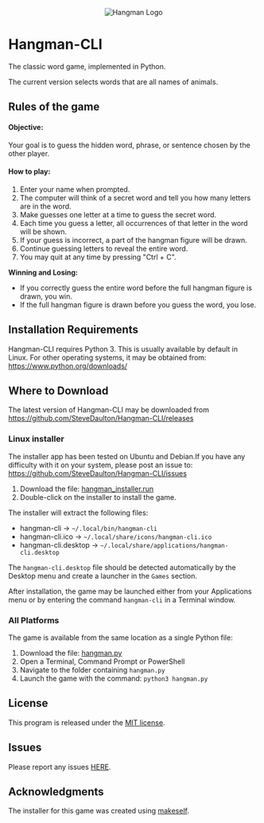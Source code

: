 <p align="center">
  <img src="hangman/hangman-cli.ico" alt="Hangman Logo">
</p>

# Hangman-CLI
The classic word game, implemented in Python.

The current version selects words that are all names of animals.

## Rules of the game
#### Objective:
Your goal is to guess the hidden word, phrase, or sentence chosen by the other player.

#### How to play:
1. Enter your name when prompted.
2. The computer will think of a secret word and tell you how many letters are in the word.
3. Make guesses one letter at a time to guess the secret word.
4. Each time you guess a letter, all occurrences of that letter in the word will be shown.
5. If your guess is incorrect, a part of the hangman figure will be drawn.
6. Continue guessing letters to reveal the entire word.
7. You may quit at any time by pressing "Ctrl + C".

**Winning and Losing:**

* If you correctly guess the entire word before the full hangman figure is drawn, you win.
* If the full hangman figure is drawn before you guess the word, you lose.


## Installation Requirements
Hangman-CLI requires Python 3. This is usually available by default
in Linux. For other operating systems, it may be obtained from:
https://www.python.org/downloads/

## Where to Download
The latest version of Hangman-CLI may be downloaded from
https://github.com/SteveDaulton/Hangman-CLI/releases

### Linux installer
The installer app has been tested on Ubuntu and Debian.If you have any
difficulty with it on your system, please post an issue to:
https://github.com/SteveDaulton/Hangman-CLI/issues

1. Download the file: [hangman_installer.run](https://github.com/SteveDaulton/Hangman-CLI/releases)
2. Double-click on the installer to install the game.

The installer will extract the following files:
* hangman-cli -> `~/.local/bin/hangman-cli`
* hangman-cli.ico -> `~/.local/share/icons/hangman-cli.ico`
* hangman-cli.desktop -> `~/.local/share/applications/hangman-cli.desktop`

The `hangman-cli.desktop` file should be detected automatically by the
Desktop menu and create a launcher in the `Games` section.

After installation, the game may be launched either from your Applications menu
or by entering the command `hangman-cli` in a Terminal window.

### All Platforms
The game is available from the same location as a single Python file:
1. Download the file: [hangman.py](https://github.com/SteveDaulton/Hangman-CLI/releases)
2. Open a Terminal, Command Prompt or PowerShell
3. Navigate to the folder containing `hangman.py`
4. Launch the game with the command: `python3 hangman.py`

## License
This program is released under the [MIT license](https://github.com/SteveDaulton/Hangman-CLI/blob/master/LICENSE).

## Issues
Please report any issues [HERE](https://github.com/SteveDaulton/Hangman-CLI/issues).

## Acknowledgments
The installer for this game was created using [makeself](https://makeself.io/).
